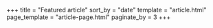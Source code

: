 +++
title = "Featured article"
sort_by = "date"
template = "article.html"
page_template = "article-page.html"
paginate_by = 3
+++

